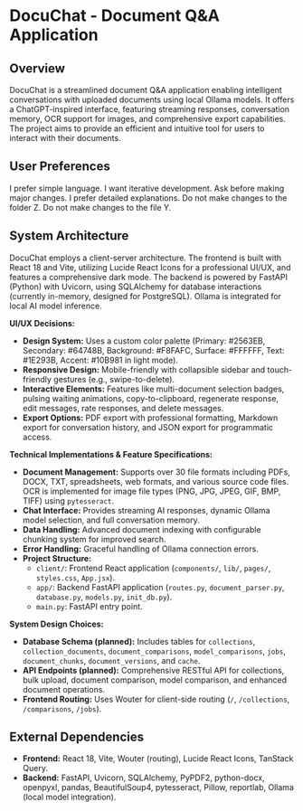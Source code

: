 # DocuChat - Document Q&A Application

## Overview
DocuChat is a streamlined document Q&A application enabling intelligent conversations with uploaded documents using local Ollama models. It offers a ChatGPT-inspired interface, featuring streaming responses, conversation memory, OCR support for images, and comprehensive export capabilities. The project aims to provide an efficient and intuitive tool for users to interact with their documents.

## User Preferences
I prefer simple language. I want iterative development. Ask before making major changes. I prefer detailed explanations. Do not make changes to the folder Z. Do not make changes to the file Y.

## System Architecture
DocuChat employs a client-server architecture. The frontend is built with React 18 and Vite, utilizing Lucide React Icons for a professional UI/UX, and features a comprehensive dark mode. The backend is powered by FastAPI (Python) with Uvicorn, using SQLAlchemy for database interactions (currently in-memory, designed for PostgreSQL). Ollama is integrated for local AI model inference.

**UI/UX Decisions:**
- **Design System:** Uses a custom color palette (Primary: #2563EB, Secondary: #64748B, Background: #F8FAFC, Surface: #FFFFFF, Text: #1E293B, Accent: #10B981 in light mode).
- **Responsive Design:** Mobile-friendly with collapsible sidebar and touch-friendly gestures (e.g., swipe-to-delete).
- **Interactive Elements:** Features like multi-document selection badges, pulsing waiting animations, copy-to-clipboard, regenerate response, edit messages, rate responses, and delete messages.
- **Export Options:** PDF export with professional formatting, Markdown export for conversation history, and JSON export for programmatic access.

**Technical Implementations & Feature Specifications:**
- **Document Management:** Supports over 30 file formats including PDFs, DOCX, TXT, spreadsheets, web formats, and various source code files. OCR is implemented for image file types (PNG, JPG, JPEG, GIF, BMP, TIFF) using `pytesseract`.
- **Chat Interface:** Provides streaming AI responses, dynamic Ollama model selection, and full conversation memory.
- **Data Handling:** Advanced document indexing with configurable chunking system for improved search.
- **Error Handling:** Graceful handling of Ollama connection errors.
- **Project Structure:**
    - `client/`: Frontend React application (`components/`, `lib/`, `pages/`, `styles.css`, `App.jsx`).
    - `app/`: Backend FastAPI application (`routes.py`, `document_parser.py`, `database.py`, `models.py`, `init_db.py`).
    - `main.py`: FastAPI entry point.

**System Design Choices:**
- **Database Schema (planned):** Includes tables for `collections`, `collection_documents`, `document_comparisons`, `model_comparisons`, `jobs`, `document_chunks`, `document_versions`, and `cache`.
- **API Endpoints (planned):** Comprehensive RESTful API for collections, bulk upload, document comparison, model comparison, and enhanced document operations.
- **Frontend Routing:** Uses Wouter for client-side routing (`/`, `/collections`, `/comparisons`, `/jobs`).

## External Dependencies
- **Frontend:** React 18, Vite, Wouter (routing), Lucide React Icons, TanStack Query.
- **Backend:** FastAPI, Uvicorn, SQLAlchemy, PyPDF2, python-docx, openpyxl, pandas, BeautifulSoup4, pytesseract, Pillow, reportlab, Ollama (local model integration).